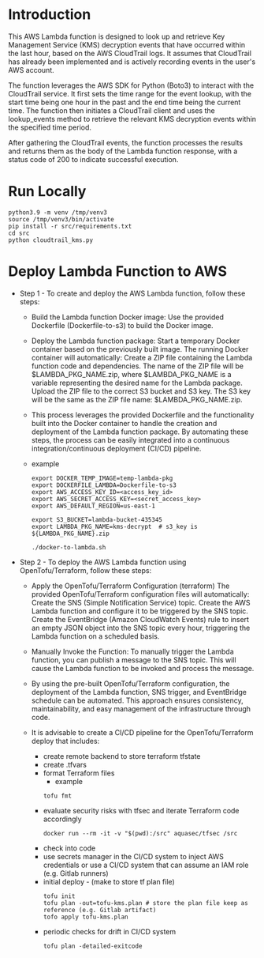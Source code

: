 # Introduction

This AWS Lambda function is designed to look up and retrieve Key Management Service (KMS) decryption events that have occurred within the last hour, based on the AWS CloudTrail logs. It assumes that CloudTrail has already been implemented and is actively recording events in the user's AWS account.

The function leverages the AWS SDK for Python (Boto3) to interact with the CloudTrail service. It first sets the time range for the event lookup, with the start time being one hour in the past and the end time being the current time. The function then initiates a CloudTrail client and uses the lookup_events method to retrieve the relevant KMS decryption events within the specified time period.

After gathering the CloudTrail events, the function processes the results and returns them as the body of the Lambda function response, with a status code of 200 to indicate successful execution.

# Run Locally

  ```
  python3.9 -m venv /tmp/venv3 
  source /tmp/venv3/bin/activate
  pip install -r src/requirements.txt 
  cd src
  python cloudtrail_kms.py 
  ```

# Deploy Lambda Function to AWS


-  Step 1 - To create and deploy the AWS Lambda function, follow these steps:

   - Build the Lambda function Docker image:
     Use the provided Dockerfile (Dockerfile-to-s3) to build the Docker image.

   - Deploy the Lambda function package:
     Start a temporary Docker container based on the previously built image.
     The running Docker container will automatically:
     Create a ZIP file containing the Lambda function code and dependencies.
     The name of the ZIP file will be $LAMBDA_PKG_NAME.zip, where $LAMBDA_PKG_NAME is a variable representing the desired name for the Lambda package.
     Upload the ZIP file to the correct S3 bucket and S3 key. The S3 key will be the same as the ZIP file name: $LAMBDA_PKG_NAME.zip.

   - This process leverages the provided Dockerfile and the functionality built into the Docker container to handle the creation and deployment of the Lambda function package. By automating these steps, the process can be easily integrated into a continuous integration/continuous deployment (CI/CD) pipeline.
     

   - example

     ``` example
     export DOCKER_TEMP_IMAGE=temp-lambda-pkg
     export DOCKERFILE_LAMBDA=Dockerfile-to-s3
     export AWS_ACCESS_KEY_ID=<access_key_id>
     export AWS_SECRET_ACCESS_KEY=<secret_access_key>
     export AWS_DEFAULT_REGION=us-east-1

     export S3_BUCKET=lambda-bucket-435345
     export LAMBDA_PKG_NAME=kms-decrypt  # s3_key is ${LAMBDA_PKG_NAME}.zip

     ./docker-to-lambda.sh

     ```


-  Step 2 - To deploy the AWS Lambda function using OpenTofu/Terraform, follow these steps:

   - Apply the OpenTofu/Terraform Configuration (terraform)
   The provided OpenTofu/Terraform configuration files will automatically:
   Create the SNS (Simple Notification Service) topic.
   Create the AWS Lambda function and configure it to be triggered by the SNS topic.
   Create the EventBridge (Amazon CloudWatch Events) rule to insert an empty JSON object into the SNS topic every hour, triggering the Lambda function on a scheduled basis.

   - Manually Invoke the Function:
   To manually trigger the Lambda function, you can publish a message to the SNS topic.
   This will cause the Lambda function to be invoked and process the message.

   - By using the pre-built OpenTofu/Terraform configuration, the deployment of the Lambda function, SNS trigger, and EventBridge schedule can be automated. This approach ensures consistency, maintainability, and easy management of the infrastructure through code.  

   - It is advisable to create a CI/CD pipeline for the OpenTofu/Terraform deploy that includes:
     - create remote backend to store terraform tfstate
     - create <terraform or env>.tfvars 
     - format Terraform files 
       - example 
       ```
       tofu fmt
       ```
     - evaluate security risks with tfsec and iterate Terraform code accordingly
       ```
       docker run --rm -it -v "$(pwd):/src" aquasec/tfsec /src
       ```
     - check into code
     - use secrets manager in the CI/CD system to inject AWS credentials or use a CI/CD system that can assume an IAM role (e.g. Gitlab runners)
     - initial deploy - (make to store tf plan file)
       ```
       tofu init
       tofu plan -out=tofu-kms.plan # store the plan file keep as reference (e.g. Gitlab artifact)
       tofo apply tofu-kms.plan
       ```
     - periodic checks for drift in CI/CD system
       ```
       tofu plan -detailed-exitcode
       ```
